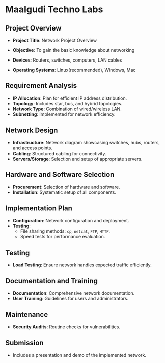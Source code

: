 # Maalgudi Techno Labs

## Project Overview
- **Project Title**: Network Project Overview   
- **Objective**: To gain the basic knowledge about networking

- **Devices**: Routers, switches, computers, LAN cables  
- **Operating Systems**: Linux(recommended), Windows, Mac

## Requirement Analysis
- **IP Allocation**: Plan for efficient IP address distribution.  
- **Topology**: Includes star, bus, and hybrid topologies.  
- **Network Type**: Combination of wired/wireless LAN.  
- **Subnetting**: Implemented for network efficiency.  

## Network Design
- **Infrastructure**: Network diagram showcasing switches, hubs, routers, and access points.  
- **Cabling**: Structured cabling for connectivity.  
- **Servers/Storage**: Selection and setup of appropriate servers.  

## Hardware and Software Selection
- **Procurement**: Selection of hardware and software.  
- **Installation**: Systematic setup of all components.  

## Implementation Plan
- **Configuration**: Network configuration and deployment.  
- **Testing**:
  - File sharing methods: `cp`, `netcat`, `FTP`, `HTTP`.  
  - Speed tests for performance evaluation.  

## Testing
- **Load Testing**: Ensure network handles expected traffic efficiently.  

## Documentation and Training
- **Documentation**: Comprehensive network documentation.  
- **User Training**: Guidelines for users and administrators.  

## Maintenance 
- **Security Audits**: Routine checks for vulnerabilities.  

## Submission
- Includes a presentation and demo of the implemented network.  
